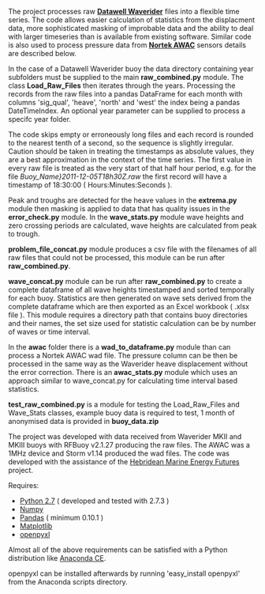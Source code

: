 The project processes raw **[Datawell Waverider](http://www.datawell.nl)** 
files into a flexible time series. The code allows easier calculation of 
statistics from the displacment data, more sophisticated masking of improbable
data and the ability to deal with larger timeseries than is available from 
existing software. Similar code is also used to process pressure data from 
**[Nortek AWAC](http://www.nortek-as.com/en/products/wave-systems/awac)** 
sensors details are described below.

In the case of a Datawell Waverider buoy the data directory containing year 
subfolders must be supplied to the main **raw_combined.py** module. The class 
**Load\_Raw\_Files** then iterates through the years. Processing the records 
from the raw files into a pandas DataFrame for each month with columns 
'sig\_qual', 'heave', 'north' and 'west' the index being a pandas 
DateTimeIndex. An optional year parameter can be supplied to process a specifc
year folder.

The code skips empty or erroneously long files and each record is rounded to 
the nearest tenth of a second, so the sequence is slightly irregular. Caution 
should be taken in treating the timestamps as absolute values, they are a best 
approximation in the context of the time series. The first value in every raw 
file is treated as the very start of that half hour period, e.g. for the file 
*Buoy_Name}2011-12-05T18h30Z.raw*  the first record will have a timestamp of 
18:30:00 ( Hours:Minutes:Seconds ).  

Peak and troughs are detected for the heave values in the **extrema.py** module
then masking is applied to data that has quality issues in the 
**error_check.py** module. In the **wave\_stats.py** module wave heights and 
zero crossing periods are calculated, wave heights are calculated from peak to 
trough.

**problem\_file\_concat.py** module produces a csv file with the filenames of 
all raw files that could not be processed, this module can be run after 
**raw_combined.py**.

**wave\_concat.py** module can be run after **raw_combined.py** to create a 
complete dataframe of all wave heights timestamped and sorted temporally for 
each buoy. Statistics are then generated on wave sets derived from the complete
dataframe which are then exported as an Excel workbook ( .xlsx file ). This 
module requires a directory path that contains buoy directories and their 
names, the set size used for statistic calculation can be by number of waves or
time interval.

In the **awac** folder there is a **wad\_to\_dataframe.py** module than can 
process a Nortek AWAC wad file. The pressure column can be then be processed in
the same way as the Waverider heave displacement without the error correction. 
There is an **awac\_stats.py** module which uses an approach similar to 
wave_concat.py for calculating time interval based statistics.

**test\_raw\_combined.py** is a module for testing the Load\_Raw\_Files and 
Wave_Stats classes, example buoy data is required to test, 1 month of 
anonymised data is provided in **buoy\_data.zip**

The project was developed with data received from Waverider MKII and MKIII 
buoys with RFBuoy v2.1.27 producing the raw files. The AWAC was a 1MHz device
and Storm v1.14 produced the wad files. The code was developed with the 
assistance of the [Hebridean Marine Energy Futures](http://hebmarine.com) 
project.

Requires: 

- [Python 2.7](http://python.org/download/) ( developed and tested with 2.7.3 )
- [Numpy](http://numpy.scipy.org)
- [Pandas](http://pandas.pydata.org) ( minimum 0.10.1 )
- [Matplotlib](http://matplotlib.org)
- [openpyxl](http://bitbucket.org/ericgazoni/openpyxl/src)

Almost all of the above requirements can be satisfied with a Python 
distribution like [Anaconda CE](http://continuum.io/downloads.html).

openpyxl can be installed afterwards by running 'easy_install openpyxl' from 
the Anaconda scripts directory.